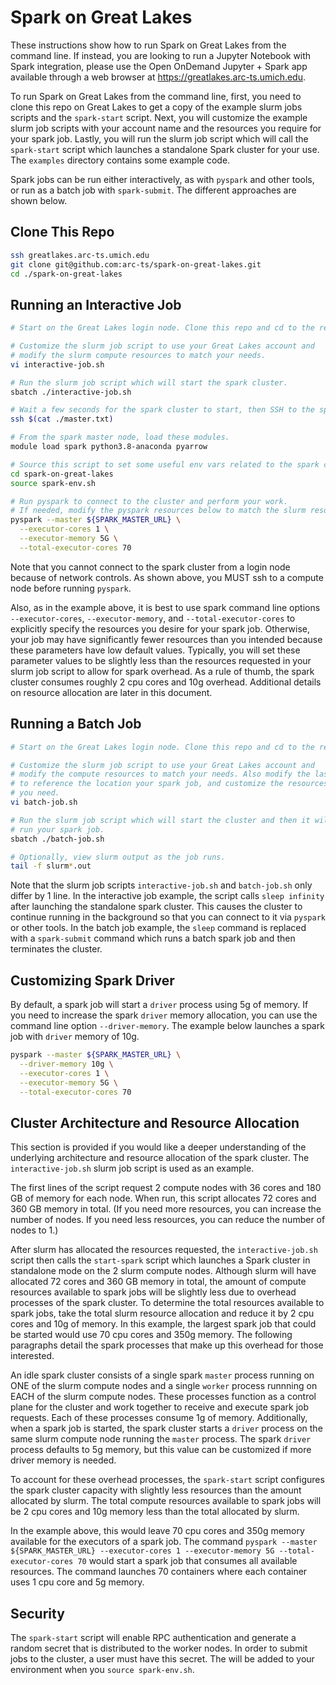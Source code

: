 # Spark on Great Lakes

These instructions show how to run Spark on Great Lakes from the command line. If instead, you are looking to run a Jupyter Notebook with Spark integration, please use the Open OnDemand Jupyter + Spark app available through a web browser at https://greatlakes.arc-ts.umich.edu.

To run Spark on Great Lakes from the command line, first, you need to clone this repo on Great Lakes to get a copy of the example slurm jobs scripts and the `spark-start` script. Next, you will customize the example slurm job scripts with your account name and the resources you require for your spark job. Lastly, you will run the slurm job script which will call the `spark-start` script which launches a standalone Spark cluster for your use. The `examples` directory contains some example code.

Spark jobs can be run either interactively, as with `pyspark` and other tools, or run as a batch job with `spark-submit`. The different approaches are shown below.

## Clone This Repo

```bash
ssh greatlakes.arc-ts.umich.edu
git clone git@github.com:arc-ts/spark-on-great-lakes.git
cd ./spark-on-great-lakes
```

## Running an Interactive Job

```bash
# Start on the Great Lakes login node. Clone this repo and cd to the repo.

# Customize the slurm job script to use your Great Lakes account and
# modify the slurm compute resources to match your needs.
vi interactive-job.sh

# Run the slurm job script which will start the spark cluster.
sbatch ./interactive-job.sh

# Wait a few seconds for the spark cluster to start, then SSH to the spark master node.
ssh $(cat ./master.txt)

# From the spark master node, load these modules.
module load spark python3.8-anaconda pyarrow

# Source this script to set some useful env vars related to the spark cluster.
cd spark-on-great-lakes
source spark-env.sh

# Run pyspark to connect to the cluster and perform your work.
# If needed, modify the pyspark resources below to match the slurm resources.
pyspark --master ${SPARK_MASTER_URL} \
  --executor-cores 1 \
  --executor-memory 5G \
  --total-executor-cores 70
```

Note that you cannot connect to the spark cluster from a login node because of network controls. As shown above, you MUST ssh to a compute node before running `pyspark`.

Also, as in the example above, it is best to use spark command line options `--executor-cores`, `--executor-memory`, and `--total-executor-cores` to explicitly specify the resources you desire for your spark job. Otherwise, your job may have significantly fewer resources than you intended because these parameters have low default values. Typically, you will set these parameter values to be slightly less than the resources requested in your slurm job script to allow for spark overhead. As a rule of thumb, the spark cluster consumes roughly 2 cpu cores and 10g overhead. Additional details on resource allocation are later in this document.

## Running a Batch Job

```bash
# Start on the Great Lakes login node. Clone this repo and cd to the repo.

# Customize the slurm job script to use your Great Lakes account and
# modify the compute resources to match your needs. Also modify the last line
# to reference the location your spark job, and customize the resources
# you need.
vi batch-job.sh

# Run the slurm job script which will start the cluster and then it will
# run your spark job.
sbatch ./batch-job.sh

# Optionally, view slurm output as the job runs.
tail -f slurm*.out
```

Note that the slurm job scripts `interactive-job.sh` and `batch-job.sh` only differ by 1 line. In the interactive job example, the script calls `sleep infinity` after launching the standalone spark cluster. This causes the cluster to continue running in the background so that you can connect to it via `pyspark` or other tools. In the batch job example, the `sleep` command is replaced with a `spark-submit` command which runs a batch spark job and then terminates the cluster.

## Customizing Spark Driver

By default, a spark job will start a `driver` process using 5g of memory. If you need to increase the spark `driver` memory allocation, you can use the command line option `--driver-memory`. The example below launches a spark job with `driver` memory of 10g.

```bash
pyspark --master ${SPARK_MASTER_URL} \
  --driver-memory 10g \
  --executor-cores 1 \
  --executor-memory 5G \
  --total-executor-cores 70
```

## Cluster Architecture and Resource Allocation

This section is provided if you would like a deeper understanding of the underlying architecture and resource allocation of the spark cluster. The `interactive-job.sh` slurm job script is used as an example.

The first lines of the script request 2 compute nodes with 36 cores and 180 GB of memory for each node. When run, this script allocates 72 cores and 360 GB memory in total. (If you need more resources, you can increase the number of nodes. If you need less resources, you can reduce the number of nodes to 1.)

After slurm has allocated the resources requested, the `interactive-job.sh` script then calls the `start-spark` script which launches a Spark cluster in standalone mode on the 2 slurm compute nodes. Although slurm will have allocated 72 cores and 360 GB memory in total, the amount of compute resources available to spark jobs will be slightly less due to overhead processes of the spark cluster. To determine the total resources available to spark jobs, take the total slurm resource allocation and reduce it by 2 cpu cores and 10g of memory. In this example, the largest spark job that could be started would use 70 cpu cores and 350g memory. The following paragraphs detail the spark processes that make up this overhead for those interested.

An idle spark cluster consists of a single spark `master` process running on ONE of the slurm compute nodes and a single `worker` process runnning on EACH of the slurm compute nodes. These processes function as a control plane for the cluster and work together to receive and execute spark job requests. Each of these processes consume 1g of memory. Additionally, when a spark job is started, the spark cluster starts a `driver` process on the same slurm compute node running the `master` process. The spark `driver` process defaults to 5g memory, but this value can be customized if more driver memory is needed.

To account for these overhead processes, the `spark-start` script configures the spark cluster capacity with slightly less resources than the amount allocated by slurm. The total compute resources available to spark jobs will be 2 cpu cores and 10g memory less than the total allocated by slurm.

In the example above, this would leave 70 cpu cores and 350g memory available for the executors of a spark job. The command `pyspark --master ${SPARK_MASTER_URL} --executor-cores 1 --executor-memory 5G --total-executor-cores 70` would start a spark job that consumes all available resources. The command launches 70 containers where each container uses 1 cpu core and 5g memory.

## Security

The `spark-start` script will enable RPC authentication and generate a random secret that is distributed to the worker nodes. In order to submit jobs to the cluster, a user must have this secret. The will be added to your environment when you `source spark-env.sh`.
